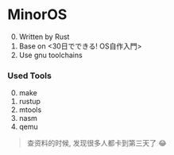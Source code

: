 # MinorOS

0. Written by Rust
0. Base on <30日でできる! OS自作入門>
0. Use gnu toolchains


### Used Tools

0. make
0. rustup
0. mtools
0. nasm
0. qemu


> 查资料的时候, 发现很多人都卡到第三天了 :joy:
